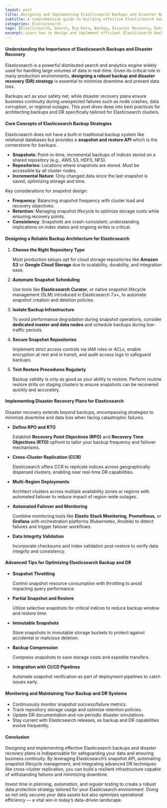 ```yaml
---
layout: post
title: Designing and Implementing Elasticsearch Backups and Disaster Recovery Plans for Robust Data Protection
subtitle: A comprehensive guide to building effective Elasticsearch backup strategies and disaster recovery solutions for intermediate and advanced users
categories: Elasticsearch
tags: [Elasticsearch, Search, Big Data, Backup, Disaster Recovery, Data Protection, DevOps, Cloud]
excerpt: Learn how to design and implement efficient Elasticsearch backups and disaster recovery plans to ensure data integrity and availability in high-demand environments.
---
```


#### Understanding the Importance of Elasticsearch Backups and Disaster Recovery

Elasticsearch is a powerful distributed search and analytics engine widely used for handling large volumes of data in real-time. Given its critical role in many production environments, **designing a robust backup and disaster recovery (DR) strategy** is essential to minimize downtime and prevent data loss.

Backups act as your safety net, while disaster recovery plans ensure business continuity during unexpected failures such as node crashes, data corruption, or regional outages. This post dives deep into best practices for architecting backups and DR specifically tailored for Elasticsearch clusters.

#### Core Concepts of Elasticsearch Backup Strategies

Elasticsearch does not have a built-in traditional backup system like relational databases but provides a **snapshot and restore API** which is the cornerstone for backups.

- **Snapshots**: Point-in-time, incremental backups of indices stored on a shared repository (e.g., AWS S3, HDFS, NFS).
- **Repositories**: Locations where snapshots are stored. Must be accessible by all cluster nodes.
- **Incremental Nature**: Only changed data since the last snapshot is saved, optimizing storage and time.

Key considerations for snapshot design:

- **Frequency**: Balancing snapshot frequency with cluster load and recovery objectives.
- **Retention**: Managing snapshot lifecycle to optimize storage costs while ensuring recovery points.
- **Consistency**: Snapshots are crash-consistent; understanding implications on index states and ongoing writes is critical.

#### Designing a Reliable Backup Architecture for Elasticsearch

1. **Choose the Right Repository Type**

   Most production setups opt for cloud storage repositories like **Amazon S3** or **Google Cloud Storage** due to scalability, durability, and integration ease.

2. **Automate Snapshot Scheduling**

   Use tools like **Elasticsearch Curator**, or native snapshot lifecycle management (SLM) introduced in Elasticsearch 7.x+, to automate snapshot creation and deletion policies.

3. **Isolate Backup Infrastructure**

   To avoid performance degradation during snapshot operations, consider **dedicated master and data nodes** and schedule backups during low-traffic periods.

4. **Secure Snapshot Repositories**

   Implement strict access controls via IAM roles or ACLs, enable encryption at rest and in transit, and audit access logs to safeguard backups.

5. **Test Restore Procedures Regularly**

   Backup validity is only as good as your ability to restore. Perform routine restore drills on staging clusters to ensure snapshots can be recovered quickly and accurately.

#### Implementing Disaster Recovery Plans for Elasticsearch

Disaster recovery extends beyond backups, encompassing strategies to minimize downtime and data loss when facing catastrophic failures.

- **Define RPO and RTO**

  Establish **Recovery Point Objectives (RPO)** and **Recovery Time Objectives (RTO)** upfront to tailor your backup frequency and failover mechanisms.

- **Cross-Cluster Replication (CCR)**

  Elasticsearch offers CCR to replicate indices across geographically dispersed clusters, enabling near real-time DR capabilities.

- **Multi-Region Deployments**

  Architect clusters across multiple availability zones or regions with automated failover to reduce impact of region-wide outages.

- **Automated Failover and Monitoring**

  Combine monitoring tools like **Elastic Stack Monitoring**, **Prometheus**, or **Grafana** with orchestration platforms (Kubernetes, Ansible) to detect failures and trigger failover workflows.

- **Data Integrity Validation**

  Incorporate checksums and index validation post-restore to verify data integrity and consistency.

#### Advanced Tips for Optimizing Elasticsearch Backup and DR

- **Snapshot Throttling**

  Control snapshot resource consumption with throttling to avoid impacting query performance.

- **Partial Snapshot and Restore**

  Utilize selective snapshots for critical indices to reduce backup window and restore time.

- **Immutable Snapshots**

  Store snapshots in immutable storage buckets to protect against accidental or malicious deletion.

- **Backup Compression**

  Compress snapshots to save storage costs and expedite transfers.

- **Integration with CI/CD Pipelines**

  Automate snapshot verification as part of deployment pipelines to catch issues early.

#### Monitoring and Maintaining Your Backup and DR Systems

- Continuously monitor snapshot success/failure metrics.
- Track repository storage usage and optimize retention policies.
- Update DR documentation and run periodic disaster simulations.
- Stay current with Elasticsearch releases, as backup and DR capabilities evolve frequently.

#### Conclusion

Designing and implementing effective Elasticsearch backups and disaster recovery plans is indispensable for safeguarding your data and ensuring business continuity. By leveraging Elasticsearch’s snapshot API, automating snapshot lifecycle management, and integrating advanced DR techniques like cross-cluster replication, you can build a resilient infrastructure capable of withstanding failures and minimizing downtime.

Invest time in *planning*, *automation*, and *regular testing* to create a robust data protection strategy tailored for your Elasticsearch environment. Doing so not only secures your data assets but also optimizes operational efficiency — a vital win in today’s data-driven landscape.